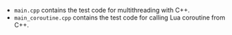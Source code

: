 - `main.cpp` contains the test code for multithreading with C++.
- `main_coroutine.cpp` contains the test code for calling Lua coroutine from C++.
